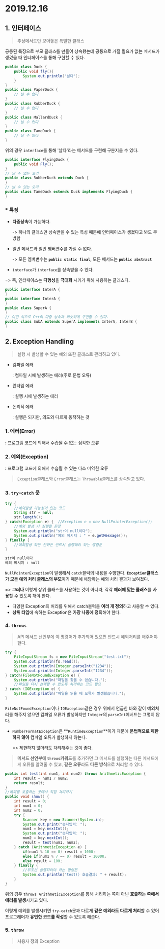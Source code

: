 # 2019.12.16

## 1. 인터페이스

> 추상메서드만 모아놓은 특별한 클래스

공통된 특징으로 부모 클래스를 만들어 상속했는데 공통으로 가질 필요가 없는 메서드가 생겼을 때 인터페이스를 통해 구현할 수 있다.

```java
public class Duck {
    public void fly(){
        System.out.println("날다");
    }
}
public class PaperDuck {
    // 날 수 없다
}
public class RubberDuck {
    // 날 수 없다
}
public class MallardDuck {
    // 날 수 있다
}
public class TameDuck {
    // 날 수 있다
}
```

위의 경우 `interface`를 통해 '날다'라는 메서드를 구현해 구분지을 수 있다.

```java
public interface FlyingDuck {
    public void Fly();
}
// 날 수 없는 오리
public class RubberDuck extends Duck { 
}
// 날 수 있는 오리
public class TameDuck extends Duck implements FlyingDuck {
}
```

### * 특징

* **다중상속**이 가능하다.

  -> 하나의 클래스만 상속받을 수 있는 특성 때문에 인터페이스가 생겼다고 봐도 무방함

* 일반 메서드와 일반 멤버변수를 가질 수 없다.

  -> 모든 멤버변수는 **`public static final`**, 모든 메서드는 **`public abstract`**

* `interface`가 `interface`를 상속받을 수 있다.

=> 즉, 인터페이스는 **다형성**을 **극대화** 시키기 위해 사용하는 클래스다.

```java
public interface InterA {
}
public interface InterA {
}
public class SuperA {
}
// 이런 식으로 C++의 다중 상속과 비슷하게 구현할 수 있다.
public class SubA extends SuperA implements InterA, InterB {
}
```

## 2. Exception Handling

> 실행 시 발생할 수 있는 예외 또한 클래스로 관리하고 있다.

* 컴파일 에러

  : 컴파일 시에 발생하는 에러(주로 문법 오류)

* 런타임 에러

  : 실행 시에 발생하는 에러

* 논리적 에러

  : 실행은 되지만, 의도와 다르게 동작하는 것

### 1. 에러(Error)

: 프로그램 코드에 의해서 수습될 수 없는 심각한 오류

### 2. 예외(Exception)

: 프로그램 코드에 의해서 수습될 수 있는 다소 미약한 오류

> `Exception`클래스와 `Error`클래스는 `Throwable`클래스를 상속받고 있다.

### 3. `try`-`catch` 문

```java
try {
    //예외발생 가능성이 있는 코드
    String str = null;
    str.length();
} catch(Exception e) {	//Exception e = new NullPointerException();
    //예외 발생 시 실행할 문장
    System.out.println("str이 null이다");
	System.out.println("예외 메시지 : " + e.getMessage());
} finally {
    //예외발생 하든 안하든 반드시 실행해야 하는 명령문
}
```

```markdown
str이 null이다
예외 메시지 : null
```

`NullPointerException`이 발생해서 `catch`블럭의 내용을 수행한다. **`Exception`클래스가 모든 예외 처리 클래스의 부모**이기 때문에 해당하는 예외 처리 결과가 보여졌다.

=> **그러나** 이렇게 상위 클래스를 사용하는 것이 아니라, 각각 **에러에 맞는 클래스**를 **사용**할 수 있도록 해야 한다.

* 다양한 Exception의 처리를 위해서 catch블럭을 **여러 개 정의**하고 사용할 수 있다.
* **상위 타입**에 속하는 Exception은 **가장 나중에 정의**해야 한다.

### 4. `throws`

> API 메서드 선언부에 이 명령어가 추가되어 있으면 반드시 예외처리를 해주어야 한다.

```java
try {
	FileInputStream fs = new FileInputStream("test.txt");
	System.out.println(fs.read());
	System.out.println(Integer.parseInt("1234"));
	System.out.println(Integer.parseInt("1234"));
} catch(FileNotFoundException e) {
	System.out.println("파일을 찾을 수 없습니다.");
	//파일을 다시 선택할 수 있도록 처리하는 코드 필요
} catch (IOException e) {
	System.out.println("파일을 읽을 때 오류가 발생했습니다.");
}
```

`FileNotFoundException`이나 `IOException`같은 경우 위에서 언급한 바와 같이 예외처리를 해주지 않으면 컴파일 오류가 발생하지만 `Integer`의 `parseInt`메서드는 그렇지 않다.

* `NumberFormatException`은 **`RuntimeException`**이기 때문에 **문법적으로 제한하지 않아** 컴파일 오류가 발생하지 않는다. 

  => 제한하지 않더라도 처리해주는 것이 좋다.

> **메서드 선언부에 `throws`키워드**를 추가하면 그 메서드를 실행하는 다른 메서드에게 오류를 알려줄 수 있고, **같은 오류**라도 **다른 방식**으로 처리할 수 있다.

```java
public int test(int num1, int num2) throws ArithmeticException {
	int result = num1 / num2;
	return result;	
}
//예외를 호출하는 곳에서 직접 처리하기
public void show() {
	int result = 0;
	int num1 = 0;
	int num2 = 0;
	try {
		Scanner key = new Scanner(System.in);
		System.out.print("숫자입력: ");
		num1 = key.nextInt();
		System.out.print("숫자입력: ");
		num2 = key.nextInt();
		result = test(num1, num2);
	} catch (ArithmeticException e) {
		if(num1 % 10 == 0) result = 1000;
		else if(num1 % 7 == 0) result = 10000;
		else result = 100;
	} finally {
		//무조건 실행되어야 하는 명령문
		System.out.println("test() 호출결과: " + result);
	}	
}
```

위의 경우 `throws ArithmeticException`를 통해 처리하는 쪽이 아닌 **호출하는 쪽에서 에러를 발생**시키고 있다. 

이렇게 예외를 발생시키면 `try-catch`문과 다르게 **같은 예외라도 다르게 처리**할 수 있어 프로그래머가 **유연한 코드를 작성**할 수 있도록 해준다.

### 5. `throw`

> 사용자 정의 Exception